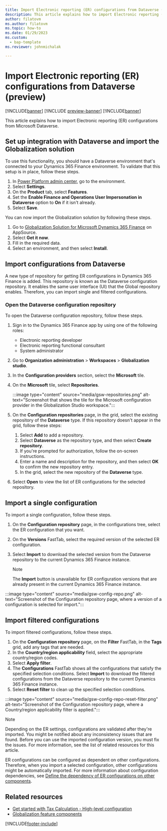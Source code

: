 ```yaml
---
title: Import Electronic reporting (ER) configurations from Dataverse (preview)
description: This article explains how to import Electronic reporting (ER) configurations from Microsoft Dataverse (preview).
author: filatovm
ms.author: filatovm
ms.topic: how-to
ms.date: 01/29/2023
ms.custom: 
  - bap-template
ms.reviewer: johnmichalak

---
```


# Import Electronic reporting (ER) configurations from Dataverse (preview)

[!INCLUDE[banner](../../../includes/banner.md)]
[!INCLUDE [preview-banner](~/../shared-content/shared/preview-includes/preview-banner.md)]
[!INCLUDE[banner](../../../includes/rsc-to-gsw-banner.md)]

This article explains how to import Electronic reporting (ER) configurations from Microsoft Dataverse.

## Set up integration with Dataverse and import the Globalization solution

To use this functionality, you should have a Dataverse environment that's connected to your Dynamics 365 Finance environment. To validate that this setup is in place, follow these steps.

1. In [Power Platform admin center](https://admin.powerplatform.microsoft.com/), go to the environment.
1. Select **Settings**.
1. On the **Product** tab, select **Features**.
1. Set the **Enable Finance and Operations User Impersonation in Dataverse** option to **On** if it isn't already.
1. Select **Save**.

You can now import the Globalization solution by following these steps.

1. Go to [Globalization Solution for Microsoft Dynamics 365 Finance](https://appsource.microsoft.com/product/dynamics-crm/mscrm.d365-globalizationartifacts-preview?flightCodes=a0bc3ba0711a4558bf3a2932a66dc11d) on AppSource.
1. Select **Get it now**.
1. Fill in the required data.
1. Select an environment, and then select **Install**.

## Import configurations from Dataverse

A new type of repository for getting ER configurations in Dynamics 365 Finance is added. This repository is known as the Dataverse configuration repository. It enables the same user interface (UI) that the Global repository enables. Therefore, you can import single and filtered configurations.

### Open the Dataverse configuration repository

To open the Dataverse configuration repository, follow these steps.

1. Sign in to the Dynamics 365 Finance app by using one of the following roles:

    - Electronic reporting developer
    - Electronic reporting functional consultant
    - System administrator

1. Go to **Organization administration** \> **Workspaces** \> **Globalization studio**.
1. In the **Configuration providers** section, select the **Microsoft** tile.
1. On the **Microsoft** tile, select **Repositories**.

    :::image type="content" source="media/gsw-repositories.png" alt-text="Screenshot that shows the tile for the Microsoft configuration provider in the Globalization Studio workspace.":::

1. On the **Configuration repositories** page, in the grid, select the existing repository of the **Dataverse** type. If this repository doesn't appear in the grid, follow these steps:

    1. Select **Add** to add a repository.
    1. Select **Dataverse** as the repository type, and then select **Create repository**.
    1. If you're prompted for authorization, follow the on-screen instructions.
    1. Enter a name and description for the repository, and then select **OK** to confirm the new repository entry.
    1. In the grid, select the new repository of the **Dataverse** type.

1. Select **Open** to view the list of ER configurations for the selected repository.

## Import a single configuration

To import a single configuration, follow these steps.

1. On the **Configuration repository** page, in the configurations tree, select the ER configuration that you want.
1. On the **Versions** FastTab, select the required version of the selected ER configuration.
1. Select **Import** to download the selected version from the Dataverse repository to the current Dynamics 365 Finance instance.

    > [!NOTE]
    > The **Import** button is unavailable for ER configuration versions that are already present in the current Dynamics 365 Finance instance.

:::image type="content" source="media/gsw-config-repo.png" alt-text="Screenshot of the Configuration repository page, where a version of a configuration is selected for import.":::

## Import filtered configurations

To import filtered configurations, follow these steps.

1. On the **Configuration repository** page, on the **Filter** FastTab, in the **Tags** grid, add any tags that are needed.
1. In the **Country/region applicability** field, select the appropriate country/region codes.
1. Select **Apply filter**.
1. The **Configurations** FastTab shows all the configurations that satisfy the specified selection conditions. Select **Import** to download the filtered configurations from the Dataverse repository to the current Dynamics 365 Finance instance.
1. Select **Reset filter** to clean up the specified selection conditions.

:::image type="content" source="media/gsw-config-repo-reset-filter.png" alt-text="Screenshot of the Configuration repository page, where a Country/region applicability filter is applied.":::

> [!NOTE]
> Depending on the ER settings, configurations are validated after they're imported. You might be notified about any inconsistency issues that are found. Before you can use the imported configuration version, you must fix the issues. For more information, see the list of related resources for this article.
>
> ER configurations can be configured as dependent on other configurations. Therefore, when you import a selected configuration, other configurations might be automatically imported. For more information about configuration dependencies, see [Define the dependency of ER configurations on other components](../../../../fin-ops-core/dev-itpro/analytics/tasks/er-define-dependency-er-configurations-from-other-components-july-2017.md).

## Related resources

- [Get started with Tax Calculation - High-level configuration](../global-get-started-with-tax-calculation-service.md#high-level-configuration)
- [Globalization feature components](../e-invoicing-working-globalization-features.md)

[!INCLUDE[footer-include](../../../../includes/footer-banner.md)]
